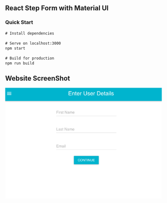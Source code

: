 ## React Step Form with Material UI
### Quick Start
```
# Install dependencies

# Serve on localhost:3000
npm start

# Build for production
npm run build
```

## Website ScreenShot
   ![img](https://github.com/emily6699/ReactFormwithMaterialUI/blob/master/public/formScreenShot.png)
